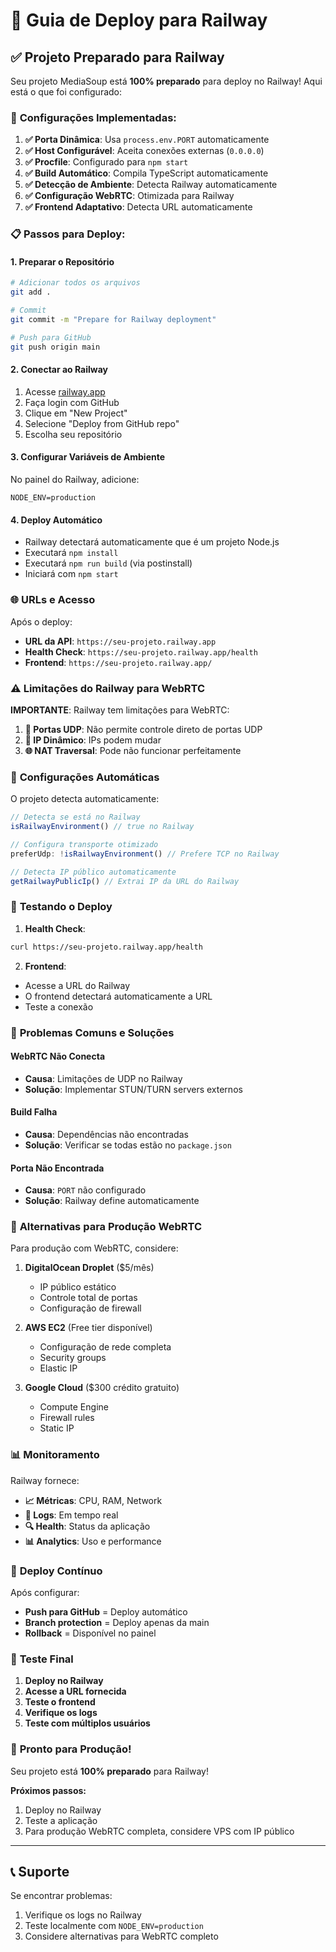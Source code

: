 # 🚀 Guia de Deploy para Railway

## ✅ Projeto Preparado para Railway

Seu projeto MediaSoup está **100% preparado** para deploy no Railway! Aqui está o que foi configurado:

### 🔧 **Configurações Implementadas:**

1. **✅ Porta Dinâmica**: Usa `process.env.PORT` automaticamente
2. **✅ Host Configurável**: Aceita conexões externas (`0.0.0.0`)
3. **✅ Procfile**: Configurado para `npm start`
4. **✅ Build Automático**: Compila TypeScript automaticamente
5. **✅ Detecção de Ambiente**: Detecta Railway automaticamente
6. **✅ Configuração WebRTC**: Otimizada para Railway
7. **✅ Frontend Adaptativo**: Detecta URL automaticamente

### 📋 **Passos para Deploy:**

#### 1. **Preparar o Repositório**
```bash
# Adicionar todos os arquivos
git add .

# Commit
git commit -m "Prepare for Railway deployment"

# Push para GitHub
git push origin main
```

#### 2. **Conectar ao Railway**
1. Acesse [railway.app](https://railway.app)
2. Faça login com GitHub
3. Clique em "New Project"
4. Selecione "Deploy from GitHub repo"
5. Escolha seu repositório

#### 3. **Configurar Variáveis de Ambiente**
No painel do Railway, adicione:
```
NODE_ENV=production
```

#### 4. **Deploy Automático**
- Railway detectará automaticamente que é um projeto Node.js
- Executará `npm install`
- Executará `npm run build` (via postinstall)
- Iniciará com `npm start`

### 🌐 **URLs e Acesso**

Após o deploy:
- **URL da API**: `https://seu-projeto.railway.app`
- **Health Check**: `https://seu-projeto.railway.app/health`
- **Frontend**: `https://seu-projeto.railway.app/`

### ⚠️ **Limitações do Railway para WebRTC**

**IMPORTANTE**: Railway tem limitações para WebRTC:

1. **🚫 Portas UDP**: Não permite controle direto de portas UDP
2. **🔄 IP Dinâmico**: IPs podem mudar
3. **🌐 NAT Traversal**: Pode não funcionar perfeitamente

### 🔧 **Configurações Automáticas**

O projeto detecta automaticamente:

```typescript
// Detecta se está no Railway
isRailwayEnvironment() // true no Railway

// Configura transporte otimizado
preferUdp: !isRailwayEnvironment() // Prefere TCP no Railway

// Detecta IP público automaticamente
getRailwayPublicIp() // Extrai IP da URL do Railway
```

### 🧪 **Testando o Deploy**

1. **Health Check**:
```bash
curl https://seu-projeto.railway.app/health
```

2. **Frontend**:
- Acesse a URL do Railway
- O frontend detectará automaticamente a URL
- Teste a conexão

### 🚨 **Problemas Comuns e Soluções**

#### **WebRTC Não Conecta**
- **Causa**: Limitações de UDP no Railway
- **Solução**: Implementar STUN/TURN servers externos

#### **Build Falha**
- **Causa**: Dependências não encontradas
- **Solução**: Verificar se todas estão no `package.json`

#### **Porta Não Encontrada**
- **Causa**: `PORT` não configurado
- **Solução**: Railway define automaticamente

### 🎯 **Alternativas para Produção WebRTC**

Para produção com WebRTC, considere:

1. **DigitalOcean Droplet** ($5/mês)
   - IP público estático
   - Controle total de portas
   - Configuração de firewall

2. **AWS EC2** (Free tier disponível)
   - Configuração de rede completa
   - Security groups
   - Elastic IP

3. **Google Cloud** ($300 crédito gratuito)
   - Compute Engine
   - Firewall rules
   - Static IP

### 📊 **Monitoramento**

Railway fornece:
- **📈 Métricas**: CPU, RAM, Network
- **📝 Logs**: Em tempo real
- **🔍 Health**: Status da aplicação
- **📊 Analytics**: Uso e performance

### 🔄 **Deploy Contínuo**

Após configurar:
- **Push para GitHub** = Deploy automático
- **Branch protection** = Deploy apenas da main
- **Rollback** = Disponível no painel

### 📱 **Teste Final**

1. **Deploy no Railway**
2. **Acesse a URL fornecida**
3. **Teste o frontend**
4. **Verifique os logs**
5. **Teste com múltiplos usuários**

### 🎉 **Pronto para Produção!**

Seu projeto está **100% preparado** para Railway! 

**Próximos passos:**
1. Deploy no Railway
2. Teste a aplicação
3. Para produção WebRTC completa, considere VPS com IP público

---

## 📞 **Suporte**

Se encontrar problemas:
1. Verifique os logs no Railway
2. Teste localmente com `NODE_ENV=production`
3. Considere alternativas para WebRTC completo
